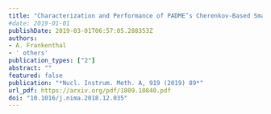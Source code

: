 ```yaml
---
title: "Characterization and Performance of PADME’s Cherenkov-Based Small-Angle Calorimeter"
#date: 2019-01-01
publishDate: 2019-03-01T06:57:05.288353Z
authors:
- A. Frankenthal
- ' others'
publication_types: ["2"]
abstract: ""
featured: false
publication: "*Nucl. Instrum. Meth. A, 919 (2019) 89*"
url_pdf: https://arxiv.org/pdf/1809.10840.pdf
doi: "10.1016/j.nima.2018.12.035"
---
```


